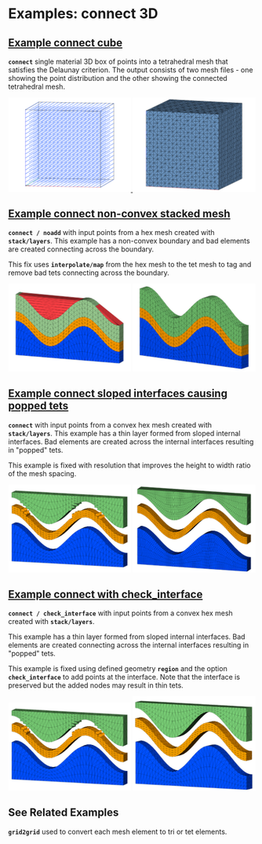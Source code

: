 
# Examples: connect 3D



## [Example connect cube](description_connect.md)

**`connect`** single material 3D box of points into a tetrahedral mesh that satisfies the Delaunay criterion.
The output consists of two mesh files - one showing the point distribution and the other showing the connected tetrahedral mesh.

<a href="output/connect_cube_nodes.png"><img width="250" src="output/connect_cube_nodes.png"> </a>
<a href="output/connect_cube_tet.png"><img width="250" src="output/connect_cube_tet.png"> </a>



## [Example connect non-convex stacked mesh](description2_connect.md)

**`connect / noadd`** with input points from a hex mesh created with **`stack/layers`**. This example has a non-convex boundary and bad elements are created connecting across the boundary. 

This fix uses **`interpolate/map`** from the hex mesh to the tet mesh to tag and remove bad tets connecting across the boundary.


<a href="output/wave_connect0.png"><img width="250" src="output/wave_connect0.png"></a>
<a href="output/wave_connect_tet_edges.png"><img width="250" src="output/wave_connect_tet_edges.png"></a>



## [Example connect sloped interfaces causing popped tets](description3_connect.md)


**`connect`** with input points from a convex hex mesh created with **`stack/layers`**. 
This example has a thin layer formed from sloped internal interfaces. Bad elements are created across the internal interfaces resulting in "popped" tets.  

This example is fixed with resolution that improves the height to width ratio of the mesh spacing.

<a href="output/wave_tet_popped_explode.png"><img width="250" src="output/wave_tet_popped_explode.png"></a>
<a href="output/wave_tet_highres_explode.png"><img width="250" src="output/wave_tet_highres_explode.png"></a>



## [Example connect with check_interface ](description4_connect.md)

**`connect / check_interface`** with input points from a convex hex mesh created with **`stack/layers`**. 

This example has a thin layer formed from sloped internal interfaces. Bad elements are created connecting across the internal interfaces resulting in "popped" tets.  

This example is fixed using defined geometry **`region`**  and the option  **`check_interface`** to add points at the interface. Note that the interface is preserved but the added nodes may result in thin tets.


<a href="output/wave_tet_popped_explode.png"><img width="250" src="output/wave_tet_popped_explode.png"></a>
<a href="output/wave_tet_check_ex.png"><img width="250" src="output/wave_tet_check_ex.png"></a>





## See Related Examples 

**`grid2grid`** used to convert each mesh element to tri or tet elements.





